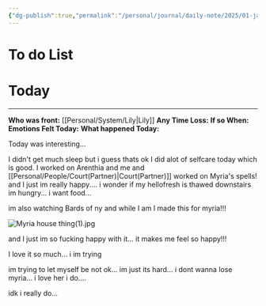 ```yaml
---
{"dg-publish":true,"permalink":"/personal/journal/daily-note/2025/01-january/2025-01-20/","tags":["tired/exausted","happy","frontstuck","period","Alter","SelfCare","daily","20-25"]}
---
```


# To do List

# Today
---
**Who was front:** [[Personal/System/Lily\|Lily]]
**Any Time Loss:**
	**If so When:**
**Emotions Felt Today:**
**What happened Today:**

Today was interesting...

I didn't get much sleep but i guess thats ok I did alot of selfcare today which is good. I worked on Arenthia and me and [[Personal/People/Court(Partner)\|Court(Partner)]] worked on Myria's spells! and I just im really happy.... i wonder if my hellofresh is thawed downstairs im hungry... i want food...

im also watching Bards of ny and while I am I made this for myria!!! 

![Myria house thing(1).jpg](/img/user/Personal/Images/Myria%20house%20thing(1).jpg)

and I just im so fucking happy with it... it makes me feel so happy!!!

I love it so much... i im trying 

im trying to let myself be not ok... im just its hard... i dont wanna lose myria... i love her i do....

idk i really do...